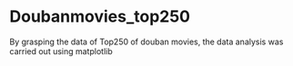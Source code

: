 # Doubanmovies_top250
By grasping the data of Top250 of douban movies, the data analysis was carried out using matplotlib
